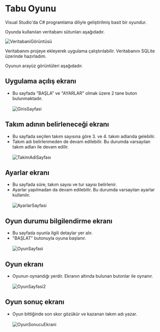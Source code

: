# Tabu Oyunu
Visual Studio'da C# programlama diliyle geliştirilmiş basit bir oyundur.

Oyunda kullanılan veritabanı sütunları aşağıdadır.

![VeritabaniGörüntüsü](https://user-images.githubusercontent.com/61823965/91729677-96cb5900-ebad-11ea-936c-edd875f0a716.PNG)

Veritabanını projeye ekleyerek uygulama çalıştırılabilir. Veritabanını SQLite üzerinde hazırladım.

Oyunun arayüz görüntüleri aşağıdadır.
## Uygulama açılış ekranı
- Bu sayfada "BAŞLA" ve "AYARLAR" olmak üzere 2 tane buton bulunmaktadır.\
\
![GirisSayfasi](https://user-images.githubusercontent.com/61823965/91723678-cf1a6980-eba4-11ea-9195-78870ad6d3d3.PNG)

## Takım adının belirleneceği ekranı
- Bu sayfada seçilen takım sayısına göre 3. ve 4. takım adlarıda gelebilir.
- Takım adı belirlenmeden de devam edilebilir. Bu durumda varsayılan takım adları ile devam edilir.\
\
![TakimAdiSayfası](https://user-images.githubusercontent.com/61823965/91723847-13a60500-eba5-11ea-9d1a-9acb02ab0217.PNG)

## Ayarlar ekranı
- Bu sayfada süre, takım sayısı ve tur sayısı belirlenir.
- Ayarlar yapılmadan da devam edilebilir. Bu durumda varsayılan ayarlar kullanılır.\
\
![AyarlarSayfasi](https://user-images.githubusercontent.com/61823965/91724114-7e574080-eba5-11ea-9ae4-be2f32c7f1e3.PNG)

## Oyun durumu bilgilendirme ekranı
- Bu sayfada oyunla ilgili detaylar yer alır.
- "BAŞLAT" butonuyla oyuna başlanır.\
\
![OyunSayfasi](https://user-images.githubusercontent.com/61823965/91726277-a7c59b80-eba8-11ea-848c-da26912a1787.PNG)

## Oyun ekranı
- Oyunun oynandığı yerdir. Ekranın altında bulunan butonlar ile oynanır.\
\
![OyunSayfasi2](https://user-images.githubusercontent.com/61823965/91726477-f83cf900-eba8-11ea-961b-ce3fe0d63087.PNG)

## Oyun sonuç ekranı
- Oyun bittiğinde son skor gözükür ve kazanan takım adı yazar.\
\
![OyunSonucuEkrani](https://user-images.githubusercontent.com/61823965/91726505-05f27e80-eba9-11ea-8499-2c747586ccf3.PNG)
